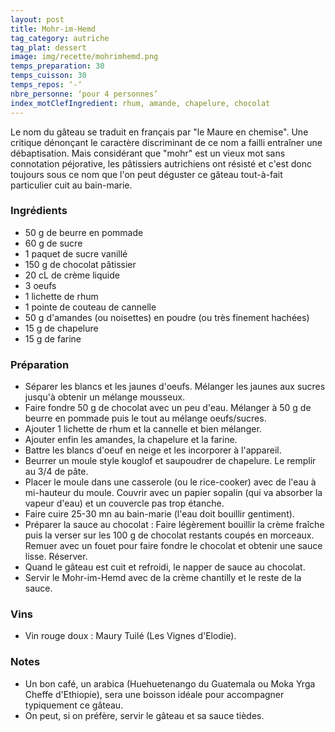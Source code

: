```yaml
---
layout: post
title: Mohr-im-Hemd
tag_category: autriche
tag_plat: dessert
image: img/recette/mohrimhemd.png
temps_preparation: 30
temps_cuisson: 30
temps_repos: ‘-‘
nbre_personne: ‘pour 4 personnes’
index_motClefIngredient: rhum, amande, chapelure, chocolat
---
```

Le nom du gâteau se traduit en français par "le Maure en chemise". Une critique dénonçant le caractère discriminant de ce nom a failli entraîner une débaptisation. Mais considérant que "mohr" est un vieux mot sans connotation péjorative, les pâtissiers autrichiens ont résisté et c'est donc toujours sous ce nom que l'on peut déguster ce gâteau tout-à-fait particulier cuit au bain-marie.

### Ingrédients
* 50 g de beurre en pommade
* 60 g de sucre
* 1 paquet de sucre vanillé
* 150 g de chocolat pâtissier
* 20 cL de crème liquide
* 3 oeufs
* 1 lichette de rhum
* 1 pointe de couteau de cannelle
* 50 g d'amandes (ou noisettes) en poudre (ou très finement hachées)  
* 15 g de chapelure
* 15 g de farine

### Préparation
* Séparer les blancs et les jaunes d'oeufs. Mélanger les jaunes aux sucres jusqu'à obtenir un mélange mousseux.
* Faire fondre 50 g de chocolat avec un peu d'eau. Mélanger à 50 g de beurre en pommade puis le tout au mélange oeufs/sucres.
* Ajouter 1 lichette de rhum et la cannelle et bien mélanger.
* Ajouter enfin les amandes, la chapelure et la farine.
* Battre les blancs d'oeuf en neige et les incorporer à l'appareil.
* Beurrer un moule style kouglof et saupoudrer de chapelure. Le remplir au 3/4 de pâte.
* Placer le moule dans une casserole (ou le rice-cooker) avec de l'eau à mi-hauteur du moule. Couvrir avec un papier sopalin (qui va absorber la vapeur d'eau) et un couvercle pas trop étanche.
* Faire cuire 25-30 mn au bain-marie (l'eau doit bouillir gentiment).
* Préparer la sauce au chocolat : Faire légèrement bouillir la crème fraîche puis la verser sur les 100 g de chocolat restants coupés en morceaux. Remuer avec un fouet pour faire fondre le chocolat et obtenir une sauce lisse. Réserver.
* Quand le gâteau est cuit et refroidi, le napper de sauce au chocolat.
* Servir le Mohr-im-Hemd avec de la crème chantilly et le reste de la sauce.

### Vins
* Vin rouge doux : Maury Tuilé (Les Vignes d'Elodie).

### Notes
* Un bon café, un arabica (Huehuetenango du Guatemala ou Moka Yrga Cheffe d'Ethiopie), sera une boisson idéale pour accompagner typiquement ce gâteau.
* On peut, si on préfère, servir le gâteau et sa sauce tièdes. 
